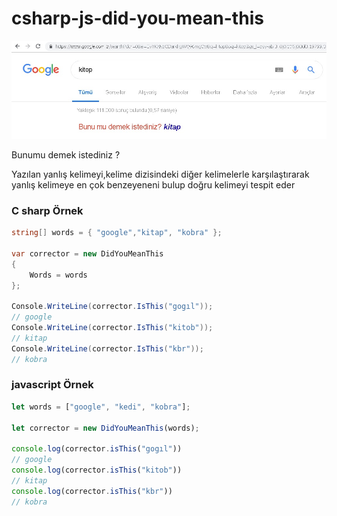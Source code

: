# csharp-js-did-you-mean-this

![did you mean this](https://github.com/dursunkatar/csharp-js-did-you-mean-this/blob/master/google-did-you-mean-this.jpg)

Bunumu demek istediniz ?

Yazılan yanlış kelimeyi,kelime dizisindeki diğer kelimelerle karşılaştırarak yanlış kelimeye en çok benzeyeneni bulup doğru kelimeyi tespit eder

### C sharp Örnek
```csharp
string[] words = { "google","kitap", "kobra" };

var corrector = new DidYouMeanThis
{
    Words = words
};

Console.WriteLine(corrector.IsThis("gogıl"));
// google
Console.WriteLine(corrector.IsThis("kitob"));
// kitap
Console.WriteLine(corrector.IsThis("kbr"));
// kobra
```

### javascript Örnek

```js
let words = ["google", "kedi", "kobra"];

let corrector = new DidYouMeanThis(words);

console.log(corrector.isThis("gogıl"))
// google
console.log(corrector.isThis("kitob"))
// kitap
console.log(corrector.isThis("kbr"))
// kobra
```

